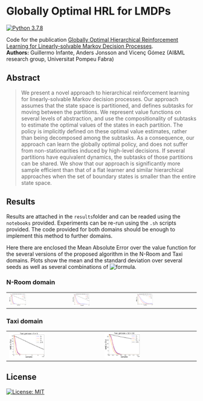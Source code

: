 # Globally Optimal HRL for LMDPs
[![Python 3.7.8](https://img.shields.io/badge/Python-3.7.8-blue)](https://www.python.org/downloads/release/python-378/)

Code for the publication [Globally Optimal Hierarchical Reinforcement Learning for Linearly-solvable Markov Decision Processes](https://arxiv.org/abs/2106.15380).<br>
**Authors:** Guillermo Infante, Anders Jonsson and Vicenç Gómez (AI&ML research group, Universitat Pompeu Fabra)

## **Abstract**

> We present a novel approach to hierarchical reinforcement learning for linearly-solvable Markov decision processes. Our approach assumes that the state space is partitioned, and defines subtasks for moving between the partitions. We represent value functions on several levels of abstraction, and use the compositionality of subtasks to estimate the optimal values of the states in each partition. The policy is implicitly defined on these optimal value estimates, rather than being decomposed among the subtasks. As a consequence, our approach can learn the globally optimal policy, and does not suffer from non-stationarities induced by high-level decisions. If several partitions have equivalent dynamics, the subtasks of those partitions can be shared.
We show that our approach is significantly more sample efficient than that of a flat learner and similar hierarchical approaches when the set of boundary states is smaller than the entire state space.

## **Results**

Results are attached in the ```results```folder and can be readed using the ```notebooks``` provided. Experiments can be re-run using the ```.sh``` scripts provided. The code provided for both domains should be enough to implement this method to further domains.

Here there are enclosed the Mean Absolute Error over the value function for the several versions of the proposed algorithm in the N-Room and Taxi domains. Plots show the mean and the standard deviation over several seeds as well as several combinations of ![formula](https://render.githubusercontent.com/render/math?math=\alpha_\mathcal{l}).

### N-Room domain

<table>
  <tr>
    <td> <img src="notebooks/pictures/nroom_3_3-1.png"  alt="1" width = "30%" height = "30%" ></td>
    <td> <img src="notebooks/pictures/nroom_5_5-1.png"  alt="1" width = "30%" height = "30%" ></td>
    <td> <img src="notebooks/pictures/nroom_8_8-1.png"  alt="1" width = "30%" height = "30%" ></td>
   </tr> 
</table>

<!-- <div align="center">
  <img src="notebooks/pictures/nroom_3_3-1.png" width="50%" height="50%">
</div>-->

<!--<div align="center">
  <img src="notebooks/pictures/nroom_5_5-1.png" width="50%" height="50%">
</div>-->

<!--<div align="center">
  <img src="notebooks/pictures/nroom_8_8-1.png" width="50%" height="50%">
</div>-->

### Taxi domain

<table>
  <tr>
    <td> <img src="notebooks/pictures/taxi_5-1.png"  alt="1" width = "40%" height = "40%" ></td>
    <td> <img src="notebooks/pictures/taxi_10-1.png"  alt="1" width = "40%" height = "40%" ></td>
</table>

## License
[![License: MIT](https://img.shields.io/badge/License-MIT-yellow.svg)](https://opensource.org/licenses/MIT)


